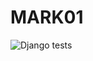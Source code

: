 # MARK01
![Django tests](https://github.com/Macropals/MARK01/actions/workflows/django-tests.yml/badge.svg?branch=site)